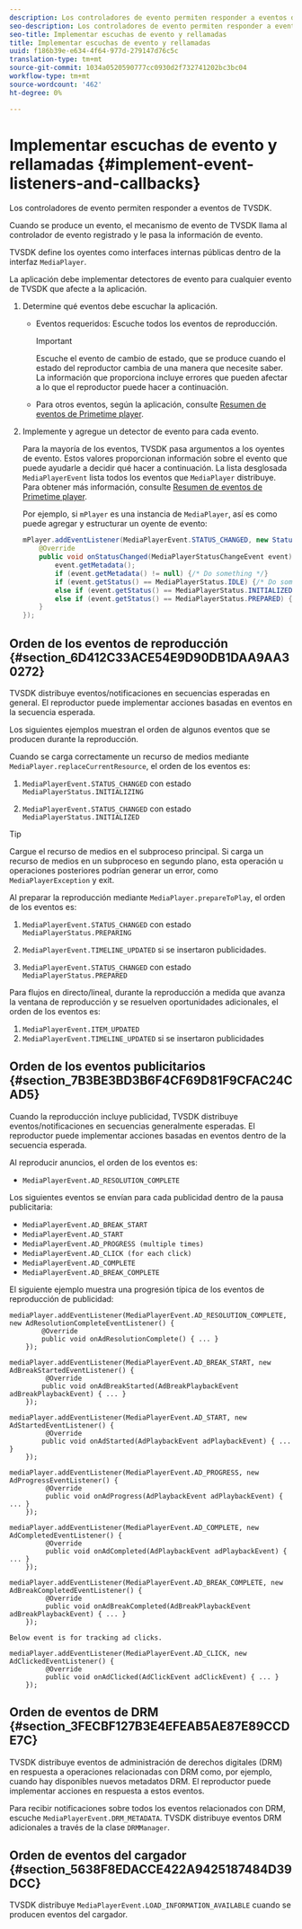 ```yaml
---
description: Los controladores de evento permiten responder a eventos de TVSDK.
seo-description: Los controladores de evento permiten responder a eventos de TVSDK.
seo-title: Implementar escuchas de evento y rellamadas
title: Implementar escuchas de evento y rellamadas
uuid: f186b39e-e634-4f64-977d-279147d76c5c
translation-type: tm+mt
source-git-commit: 1034a0520590777cc0930d2f732741202bc3bc04
workflow-type: tm+mt
source-wordcount: '462'
ht-degree: 0%

---
```



# Implementar escuchas de evento y rellamadas {#implement-event-listeners-and-callbacks}

Los controladores de evento permiten responder a eventos de TVSDK.

Cuando se produce un evento, el mecanismo de evento de TVSDK llama al controlador de evento registrado y le pasa la información de evento.

TVSDK define los oyentes como interfaces internas públicas dentro de la interfaz `MediaPlayer`.

La aplicación debe implementar detectores de evento para cualquier evento de TVSDK que afecte a la aplicación.

1. Determine qué eventos debe escuchar la aplicación.

   * Eventos requeridos: Escuche todos los eventos de reproducción.

      >[!IMPORTANT]
      >
      >Escuche el evento de cambio de estado, que se produce cuando el estado del reproductor cambia de una manera que necesite saber. La información que proporciona incluye errores que pueden afectar a lo que el reproductor puede hacer a continuación.

   * Para otros eventos, según la aplicación, consulte [Resumen de eventos de Primetime player](../../android-3x-events-notifications/events-summary/android-3x-events-summary.md).

1. Implemente y agregue un detector de evento para cada evento.

   Para la mayoría de los eventos, TVSDK pasa argumentos a los oyentes de evento. Estos valores proporcionan información sobre el evento que puede ayudarle a decidir qué hacer a continuación. La lista desglosada `MediaPlayerEvent` lista todos los eventos que `MediaPlayer` distribuye. Para obtener más información, consulte [Resumen de eventos de Primetime player](../../android-3x-events-notifications/events-summary/android-3x-events-summary.md).

   Por ejemplo, si `mPlayer` es una instancia de `MediaPlayer`, así es como puede agregar y estructurar un oyente de evento:

   ```java
   mPlayer.addEventListener(MediaPlayerEvent.STATUS_CHANGED, new StatusChangeEventListener() { 
       @Override 
       public void onStatusChanged(MediaPlayerStatusChangeEvent event) { 
           event.getMetadata(); 
           if (event.getMetadata() != null) {/* Do something */} 
           if (event.getStatus() == MediaPlayerStatus.IDLE) {/* Do something */} 
           else if (event.getStatus() == MediaPlayerStatus.INITIALIZED) {/* Do something */} 
           else if (event.getStatus() == MediaPlayerStatus.PREPARED) {/* Do something */} 
       } 
   }); 
   ```

## Orden de los eventos de reproducción {#section_6D412C33ACE54E9D90DB1DAA9AA30272}

TVSDK distribuye eventos/notificaciones en secuencias esperadas en general. El reproductor puede implementar acciones basadas en eventos en la secuencia esperada.

Los siguientes ejemplos muestran el orden de algunos eventos que se producen durante la reproducción.

Cuando se carga correctamente un recurso de medios mediante `MediaPlayer.replaceCurrentResource`, el orden de los eventos es:

1. `MediaPlayerEvent.STATUS_CHANGED` con estado  `MediaPlayerStatus.INITIALIZING`

1. `MediaPlayerEvent.STATUS_CHANGED` con estado  `MediaPlayerStatus.INITIALIZED`

>[!TIP]
>
>Cargue el recurso de medios en el subproceso principal. Si carga un recurso de medios en un subproceso en segundo plano, esta operación u operaciones posteriores podrían generar un error, como `MediaPlayerException` y exit.

Al preparar la reproducción mediante `MediaPlayer.prepareToPlay`, el orden de los eventos es:

1. `MediaPlayerEvent.STATUS_CHANGED` con estado  `MediaPlayerStatus.PREPARING`

1. `MediaPlayerEvent.TIMELINE_UPDATED` si se insertaron publicidades.
1. `MediaPlayerEvent.STATUS_CHANGED` con estado  `MediaPlayerStatus.PREPARED`

Para flujos en directo/lineal, durante la reproducción a medida que avanza la ventana de reproducción y se resuelven oportunidades adicionales, el orden de los eventos es:

1. `MediaPlayerEvent.ITEM_UPDATED`
1. `MediaPlayerEvent.TIMELINE_UPDATED` si se insertaron publicidades

## Orden de los eventos publicitarios {#section_7B3BE3BD3B6F4CF69D81F9CFAC24CAD5}

Cuando la reproducción incluye publicidad, TVSDK distribuye eventos/notificaciones en secuencias generalmente esperadas. El reproductor puede implementar acciones basadas en eventos dentro de la secuencia esperada.

Al reproducir anuncios, el orden de los eventos es:

* `MediaPlayerEvent.AD_RESOLUTION_COMPLETE`

Los siguientes eventos se envían para cada publicidad dentro de la pausa publicitaria:

* `MediaPlayerEvent.AD_BREAK_START`
* `MediaPlayerEvent.AD_START`
* `MediaPlayerEvent.AD_PROGRESS (multiple times)`
* `MediaPlayerEvent.AD_CLICK (for each click)`
* `MediaPlayerEvent.AD_COMPLETE`
* `MediaPlayerEvent.AD_BREAK_COMPLETE`

El siguiente ejemplo muestra una progresión típica de los eventos de reproducción de publicidad:

```
mediaPlayer.addEventListener(MediaPlayerEvent.AD_RESOLUTION_COMPLETE, new AdResolutionCompleteEventListener() { 
        @Override 
        public void onAdResolutionComplete() { ... } 
    }); 
 
mediaPlayer.addEventListener(MediaPlayerEvent.AD_BREAK_START, new AdBreakStartedEventListener() { 
         @Override 
        public void onAdBreakStarted(AdBreakPlaybackEvent adBreakPlaybackEvent) { ... } 
    }); 
 
mediaPlayer.addEventListener(MediaPlayerEvent.AD_START, new AdStartedEventListener() { 
         @Override 
        public void onAdStarted(AdPlaybackEvent adPlaybackEvent) { ... } 
    }); 
 
mediaPlayer.addEventListener(MediaPlayerEvent.AD_PROGRESS, new AdProgressEventListener() { 
         @Override 
         public void onAdProgress(AdPlaybackEvent adPlaybackEvent) { ... } 
    }); 
 
mediaPlayer.addEventListener(MediaPlayerEvent.AD_COMPLETE, new AdCompletedEventListener() { 
         @Override 
         public void onAdCompleted(AdPlaybackEvent adPlaybackEvent) { ... } 
    }); 
 
mediaPlayer.addEventListener(MediaPlayerEvent.AD_BREAK_COMPLETE, new AdBreakCompletedEventListener() { 
         @Override 
         public void onAdBreakCompleted(AdBreakPlaybackEvent adBreakPlaybackEvent) { ... } 
    }); 
 
Below event is for tracking ad clicks. 
 
mediaPlayer.addEventListener(MediaPlayerEvent.AD_CLICK, new AdClickedEventListener() { 
         @Override 
         public void onAdClicked(AdClickEvent adClickEvent) { ... } 
    });
```

## Orden de eventos de DRM {#section_3FECBF127B3E4EFEAB5AE87E89CCDE7C}

TVSDK distribuye eventos de administración de derechos digitales (DRM) en respuesta a operaciones relacionadas con DRM como, por ejemplo, cuando hay disponibles nuevos metadatos DRM. El reproductor puede implementar acciones en respuesta a estos eventos.

Para recibir notificaciones sobre todos los eventos relacionados con DRM, escuche `MediaPlayerEvent.DRM_METADATA`. TVSDK distribuye eventos DRM adicionales a través de la clase `DRMManager`.

## Orden de eventos del cargador {#section_5638F8EDACCE422A9425187484D39DCC}

TVSDK distribuye `MediaPlayerEvent.LOAD_INFORMATION_AVAILABLE` cuando se producen eventos del cargador.